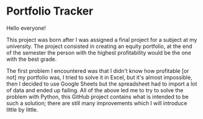# Portfolio Tracker
Hello everyone!

This project was born after I was assigned a final project for a subject at my university. The project consisted in creating an equity portfolio, at the end of the semester the person with the highest profitability would be the one with the best grade.

The first problem I encountered was that I didn't know how profitable [or not] my portfolio was, I tried to solve it in Excel, but it's almost impossible, then I decided to use Google Sheets but the spreadsheet had to import a lot of data and ended up failing. All of the above led me to try to solve the problem with Python, this GitHub project contains what is intended to be such a solution; there are still many improvements which I will introduce little by little.